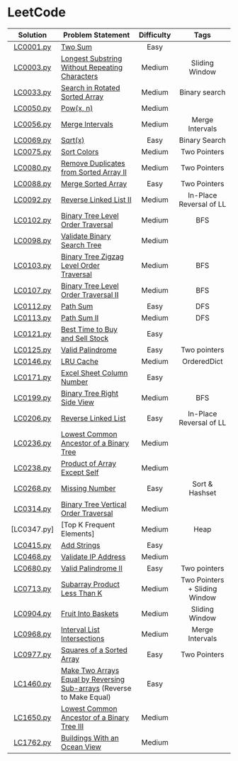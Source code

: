 # LeetCode

|  Solution   | Problem Statement                                                       | Difficulty |             Tags              |
|:-----------:|-------------------------------------------------------------------------|:----------:|:-----------------------------:|
| [LC0001.py] | [Two Sum]                                                               |    Easy    |                               |
| [LC0003.py] | [Longest Substring Without Repeating Characters]                        |   Medium   |        Sliding Window         |
| [LC0033.py] | [Search in Rotated Sorted Array]                                        |   Medium   |         Binary search         |
| [LC0050.py] | [Pow(x, n)]                                                             |   Medium   |                               |
| [LC0056.py] | [Merge Intervals]                                                       |   Medium   |        Merge Intervals        |
| [LC0069.py] | [Sqrt(x)]                                                               |    Easy    |         Binary Search         |
| [LC0075.py] | [Sort Colors]                                                           |   Medium   |         Two Pointers          |
| [LC0080.py] | [Remove Duplicates from Sorted Array II]                                |   Medium   |         Two Pointers          |
| [LC0088.py] | [Merge Sorted Array]                                                    |    Easy    |         Two Pointers          |
| [LC0092.py] | [Reverse Linked List II]                                                |   Medium   |    In-Place Reversal of LL    |
| [LC0102.py] | [Binary Tree Level Order Traversal]                                     |   Medium   |              BFS              |
| [LC0098.py] | [Validate Binary Search Tree]                                           |   Medium   |                               |
| [LC0103.py] | [Binary Tree Zigzag Level Order Traversal]                              |   Medium   |              BFS              |
| [LC0107.py] | [Binary Tree Level Order Traversal II]                                  |   Medium   |              BFS              |
| [LC0112.py] | [Path Sum]                                                              |    Easy    |              DFS              |
| [LC0113.py] | [Path Sum II]                                                           |   Medium   |              DFS              |
| [LC0121.py] | [Best Time to Buy and Sell Stock]                                       |    Easy    |                               |
| [LC0125.py] | [Valid Palindrome]                                                      |    Easy    |         Two pointers          |
| [LC0146.py] | [LRU Cache]                                                             |   Medium   |          OrderedDict          |
| [LC0171.py] | [Excel Sheet Column Number]                                             |    Easy    |                               |
| [LC0199.py] | [Binary Tree Right Side View]                                           |   Medium   |              BFS              |
| [LC0206.py] | [Reverse Linked List]                                                   |    Easy    |    In-Place Reversal of LL    |
| [LC0236.py] | [Lowest Common Ancestor of a Binary Tree]                               |   Medium   |                               |
| [LC0238.py] | [Product of Array Except Self]                                          |   Medium   |                               |
| [LC0268.py] | [Missing Number]                                                        |    Easy    |        Sort & Hashset         |
| [LC0314.py] | [Binary Tree Vertical Order Traversal]                                  |   Medium   |                               |
| [LC0347.py] | [Top K Frequent Elements]                                               |   Medium   |             Heap              |
| [LC0415.py] | [Add Strings]                                                           |    Easy    |                               |
| [LC0468.py] | [Validate IP Address]                                                   |   Medium   |                               |
| [LC0680.py] | [Valid Palindrome II]                                                   |    Easy    |         Two pointers          |
| [LC0713.py] | [Subarray Product Less Than K]                                          |   Medium   | Two Pointers + Sliding Window |
| [LC0904.py] | [Fruit Into Baskets]                                                    |   Medium   |        Sliding Window         |
| [LC0968.py] | [Interval List Intersections]                                           |   Medium   |        Merge Intervals        |
| [LC0977.py] | [Squares of a Sorted Array]                                             |    Easy    |         Two Pointers          |
| [LC1460.py] | [Make Two Arrays Equal by Reversing Sub-arrays] (Reverse to Make Equal) |    Easy    |                               |
| [LC1650.py] | [Lowest Common Ancestor of a Binary Tree III]                           |   Medium   |                               |
| [LC1762.py] | [Buildings With an Ocean View]                                          |   Medium   |                               |

[//]: # (Solutions)

[LC0001.py]: Solutions/LC0001.py?ts=4
[Two Sum]: https://leetcode.com/problems/two-sum/

[LC0003.py]: Solutions/LC0003.py?ts=4
[Longest Substring Without Repeating Characters]: https://leetcode.com/problems/longest-substring-without-repeating-characters/


[LC0033.py]: Solutions/LC0033.py?ts=4
[Search in Rotated Sorted Array]: https://leetcode.com/problems/search-in-rotated-sorted-array/

[LC0050.py]: Solutions/LC0050.py?ts=4
[Pow(x, n)]: https://leetcode.com/problems/powx-n/

[LC0056.py]: Solutions/LC0056.py?ts=4
[Merge Intervals]: https://leetcode.com/problems/merge-intervals/

[LC0069.py]: Solutions/LC0069.py?ts=4
[Sqrt(x)]: https://leetcode.com/problems/sqrtx/

[LC0075.py]: Solutions/LC0075.py?ts=4
[Sort Colors]: https://leetcode.com/problems/sort-colors/

[LC0080.py]: Solutions/LC0080.py?ts=4
[Remove Duplicates from Sorted Array II]: https://leetcode.com/problems/remove-duplicates-from-sorted-array-ii/

[LC0088.py]: Solutions/LC0088.py?ts=4
[Merge Sorted Array]: https://leetcode.com/problems/merge-sorted-array/

[LC0092.py]: Solutions/LC0092.py?ts=4
[Reverse Linked List II]: https://leetcode.com/problems/reverse-linked-list-ii/

[LC0098.py]: Solutions/LC0098.py?ts=4
[Validate Binary Search Tree]: https://leetcode.com/problems/validate-binary-search-tree/

[LC0102.py]: Solutions/LC0102.py?ts=4
[Binary Tree Level Order Traversal]: https://leetcode.com/problems/binary-tree-level-order-traversal/

[LC0103.py]: Solutions/LC0103.py?ts=4
[Binary Tree Zigzag Level Order Traversal]: https://leetcode.com/problems/binary-tree-zigzag-level-order-traversal/

[LC0107.py]: Solutions/LC0107.py?ts=4
[Binary Tree Level Order Traversal II]: https://leetcode.com/problems/binary-tree-level-order-traversal-ii/

[LC0112.py]: Solutions/LC0112.py?ts=4
[Path Sum]: https://leetcode.com/problems/path-sum/

[LC0113.py]: Solutions/LC0113.py?ts=4
[Path Sum II]: https://leetcode.com/problems/path-sum-ii/

[LC0121.py]: Solutions/LC0121.py?ts=4
[Best Time to Buy and Sell Stock]: https://leetcode.com/problems/best-time-to-buy-and-sell-stock/

[LC0125.py]: Solutions/LC0125.py?ts=4
[Valid Palindrome]: https://leetcode.com/problems/valid-palindrome/

[LC0146.py]: Solutions/LC0146.py?ts=4
[LRU Cache]: https://leetcode.com/problems/lru-cache/

[LC0171.py]: Solutions/LC0171.py?ts=4
[Excel Sheet Column Number]: https://leetcode.com/problems/excel-sheet-column-number/

[LC0199.py]: Solutions/LC0199.py?ts=4
[Binary Tree Right Side View]: https://leetcode.com/problems/binary-tree-right-side-view/


[LC0206.py]: Solutions/LC0206.py?ts=4
[Reverse Linked List]: https://leetcode.com/problems/reverse-linked-list/

[LC0236.py]: Solutions/LC0236.py?ts=4
[Lowest Common Ancestor of a Binary Tree]: https://leetcode.com/problems/lowest-common-ancestor-of-a-binary-tree/

[LC0238.py]: Solutions/LC0238.py?ts=4
[Product of Array Except Self]: https://leetcode.com/problems/product-of-array-except-self/

[LC0268.py]: Solutions/LC0268.py?ts=4
[Missing Number]: https://leetcode.com/problems/missing-number/

[LC0314.py]: Solutions/LC0314.py?ts=4
[Binary Tree Vertical Order Traversal]: https://leetcode.com/problems/binary-tree-vertical-order-traversal/

[LC0415.py]: Solutions/LC0415.py?ts=4
[Add Strings]: https://leetcode.com/problems/add-strings/

[LC0468.py]: Solutions/LC0468.py?ts=4
[Validate IP Address]: https://leetcode.com/problems/validate-ip-address/

[LC0680.py]: Solutions/LC0680.py?ts=4
[Valid Palindrome II]: https://leetcode.com/problems/valid-palindrome-ii/

[LC0713.py]: Solutions/LC0713.py?ts=4
[Subarray Product Less Than K]: https://leetcode.com/problems/subarray-product-less-than-k/

[LC0904.py]: Solutions/LC0904.py?ts=4
[Fruit Into Baskets]: https://leetcode.com/problems/fruit-into-baskets/

[LC0968.py]: Solutions/LC0968.py?ts=4
[Interval List Intersections]: https://leetcode.com/problems/interval-list-intersections/

[LC0977.py]: Solutions/LC0977.py?ts=4
[Squares of a Sorted Array]: https://leetcode.com/problems/squares-of-a-sorted-array/

[LC1460.py]: Solutions/LC1460.py?ts=4
[Make Two Arrays Equal by Reversing Sub-arrays]: https://leetcode.com/problems/make-two-arrays-equal-by-reversing-sub-arrays/

[LC1650.py]: Solutions/LC1650.py?ts=4
[Lowest Common Ancestor of a Binary Tree III]: https://leetcode.com/problems/lowest-common-ancestor-of-a-binary-tree-iii/


[LC1762.py]: Solutions/LC1762.py?ts=4
[Buildings With an Ocean View]: https://leetcode.com/problems/buildings-with-an-ocean-view/